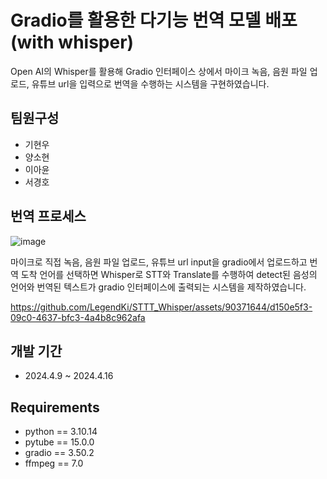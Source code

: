 # Gradio를 활용한 다기능 번역 모델 배포 (with whisper)
Open AI의 Whisper를 활용해 Gradio 인터페이스 상에서 마이크 녹음, 음원 파일 업로드, 유튜브 url을 입력으로 번역을 수행하는 시스템을 구현하였습니다.

## 팀원구성
- 기현우
- 양소현
- 이아윤
- 서경호

## 번역 프로세스

![image](https://github.com/LegendKi/STTT_Whisper/assets/90371644/c15f9ede-6c23-4433-8af8-60cbf062103a)

마이크로 직접 녹음, 음원 파일 업로드, 유튜브 url input을 gradio에서 업로드하고 번역 도착 언어를 선택하면 Whisper로 STT와 Translate를 수행하여 detect된 음성의 언어와 번역된 텍스트가 gradio 인터페이스에 출력되는 시스템을 제작하였습니다.

https://github.com/LegendKi/STTT_Whisper/assets/90371644/d150e5f3-09c0-4637-bfc3-4a4b8c962afa

## 개발 기간
- 2024.4.9 ~ 2024.4.16

## Requirements
- python == 3.10.14
- pytube == 15.0.0
- gradio == 3.50.2
- ffmpeg == 7.0
